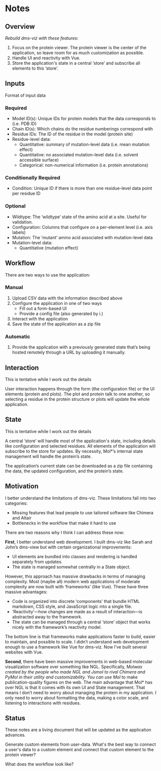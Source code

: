 # Notes

## Overview

_Rebuild dms-viz with these features:_

1. Focus on the protein viewer. The protein viewer is the center of the application, so leave room for as much customization as possible.
2. Handle UI and reactivity with Vue.
3. Store the application's state in a central ‘store’ and subscribe all elements to this ‘store’.

## Inputs

Format of input data

### Required

- Model ID(s): Unique IDs for protein models that the data corresponds to (i.e. PDB ID)
- Chain ID(s): Which chains do the residue numberings correspond with
- Residue IDs: The ID of the residue in the model (protein site)
- Residue-level data:
  - Quantitative: summary of mutation-level data (i.e. mean mutation effect)
  - Quantitative: no associated mutation-level data (i.e. solvent accessible surface)
  - Categorical: non-numerical information (i.e. protein annotations)

### Conditionally Required

- Condition: Unique ID if there is more than one residue-level data point per residue ID

### Optional

- Wildtype: The ‘wildtype’ state of the amino acid at a site. Useful for validation.
- Configuration: Columns that configure on a per-element level (i.e. axis labels)
- Mutation: The ‘mutant’ amino acid associated with mutation-level data
- Mutation-level data:
  - Quantitative (mutation effect)

## Workflow

There are two ways to use the application:

### Manual

1. Upload CSV data with the information described above
2. Configure the application in one of two ways
   - Fill out a form-based UI
   - Provide a config file (also generated by i.)
3. Interact with the application
4. Save the state of the application as a zip file

### Automatic

1. Provide the application with a previously generated state that’s being hosted remotely through a URL by uploading it manually.

## Interaction

This is tentative while I work out the details

User interaction happens through the form (the configuration file) or the UI elements (protein and plots). The plot and protein talk to one another, so selecting a residue in the protein structure or plots will update the whole application.

## State

This is tentative while I work out the details

A central ‘store’ will handle most of the application's state, including details like configuration and selected residues. All elements of the application will subscribe to the store for updates. By necessity, Mol\*’s internal state management will handle the protein’s state.

The application’s current state can be downloaded as a zip file containing the data, the updated configuration, and the protein’s state.

## Motivation

I better understand the limitations of dms-viz. These limitations fall into two categories:

- Missing features that lead people to use tailored software like Chimera and Altair
- Bottlenecks in the workflow that make it hard to use

There are two reasons why I think I can address these now:

**First**, I better understand web development. I built dms-viz like Sarah and John’s dms-view but with certain organizational improvements:

- UI elements are bundled into classes and rendering is handled separately from updates.
- The state is managed somewhat centrally in a State object.

However, this approach has massive drawbacks in terms of managing complexity. Most (maybe all) modern web applications of moderate complexity are now built with ‘frameworks’ (like Vue). These have three massive advantages:

- Code is organized into discrete ‘components’ that bundle HTML markdown, CSS style, and JavaScript logic into a single file.
- ‘Reactivity’—how changes are made as a result of interaction—is abstracted away to the framework.
- The state can be managed through a central ‘store’ object that works nicely with the framework’s reactivity model.

The bottom line is that frameworks make applications faster to build, easier to maintain, and possible to scale. I didn’t understand web development enough to use a framework like Vue for dms-viz. Now I’ve built several websites with Vue.

**Second**, there have been massive improvements in web-based molecular visualization software over something like NGL. Specifically, Mol*was created by the people who made NGL and Jsmol to rival Chimera and PyMol in their utility and customizability. You can use Mol* to make publication-quality figures on the web. The main advantage that Mol\* has over NGL is that it comes with its own UI and State management. That means I don’t need to worry about managing the protein in my application. I only need to worry about formatting the data, making a color scale, and listening to interactions with residues.

## Status

These notes are a living document that will be updated as the application advances.

Generate custom elements from user-data. What's the best way to connect a user's data to a custom element and connect that custom element to the protein viewer?

What does the workflow look like?
